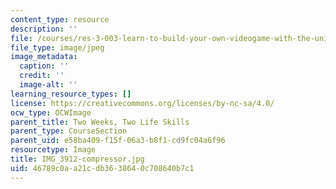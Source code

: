 ```yaml
---
content_type: resource
description: ''
file: /courses/res-3-003-learn-to-build-your-own-videogame-with-the-unity-game-engine-and-microsoft-kinect-january-iap-2017/46789c0aa21cdb3638640c708640b7c1_IMG_3912-compressor.jpg
file_type: image/jpeg
image_metadata:
  caption: ''
  credit: ''
  image-alt: ''
learning_resource_types: []
license: https://creativecommons.org/licenses/by-nc-sa/4.0/
ocw_type: OCWImage
parent_title: Two Weeks, Two Life Skills
parent_type: CourseSection
parent_uid: e58ba409-f15f-06a3-b8f1-cd9fc04a6f96
resourcetype: Image
title: IMG_3912-compressor.jpg
uid: 46789c0a-a21c-db36-3864-0c708640b7c1
---
```

